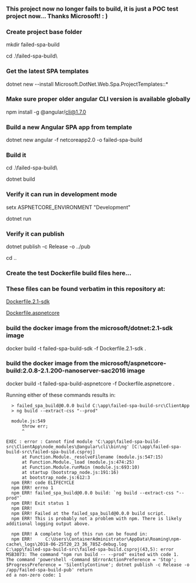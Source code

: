 ### This project now no longer fails to build, it is just a POC test project now... Thanks Microsoft! : )


### Create project base folder
mkdir failed-spa-build

cd .\failed-spa-build\

### Get the latest SPA templates
dotnet new --install Microsoft.DotNet.Web.Spa.ProjectTemplates::*

### Make sure proper older angular CLI version is available globally
npm install -g @angular/cli@1.7.0

### Build a new Angular SPA app from template
dotnet new angular -f netcoreapp2.0 -o failed-spa-build

### Build it
cd .\failed-spa-build\

dotnet build

### Verify it can run in development mode
setx ASPNETCORE_ENVIRONMENT "Development"

dotnet run

### Verify it can publish
dotnet publish -c Release -o ../pub

cd ..

### Create the test Dockerfile build files here...
### These files can be found verbatim in this repository at:
[Dockerfile.2.1-sdk](https://github.com/temporafugiunt/AngularSPATemplateFailure/blob/master/Dockerfile.2.1-sdk)

[Dockerfile.aspnetcore](https://github.com/temporafugiunt/AngularSPATemplateFailure/blob/master/Dockerfile.aspnetcore)

### build the docker image from the microsoft/dotnet:2.1-sdk image
docker build -t failed-spa-build-sdk -f Dockerfile.2.1-sdk .

### build the docker image from the microsoft/aspnetcore-build:2.0.8-2.1.200-nanoserver-sac2016 image
docker build -t failed-spa-build-aspnetcore -f Dockerfile.aspnetcore .

Running either of these commands results in:
```
  > failed_spa_build@0.0.0 build C:\app\failed-spa-build-src\ClientApp
  > ng build --extract-css "--prod"

  module.js:549
      throw err;
      ^

EXEC : error : Cannot find module 'C:\app\failed-spa-build-src\ClientApp\node_modules\@angular\cli\bin\ng' [C:\app\failed-spa-build-src\failed-spa-build.csproj]
      at Function.Module._resolveFilename (module.js:547:15)
      at Function.Module._load (module.js:474:25)
      at Function.Module.runMain (module.js:693:10)
      at startup (bootstrap_node.js:191:16)
      at bootstrap_node.js:612:3
  npm ERR! code ELIFECYCLE
  npm ERR! errno 1
  npm ERR! failed_spa_build@0.0.0 build: `ng build --extract-css "--prod"`
  npm ERR! Exit status 1
  npm ERR!
  npm ERR! Failed at the failed_spa_build@0.0.0 build script.
  npm ERR! This is probably not a problem with npm. There is likely additional logging output above.

  npm ERR! A complete log of this run can be found in:
  npm ERR!     C:\Users\ContainerAdministrator\AppData\Roaming\npm-cache\_logs\2018-06-25T20_23_36_785Z-debug.log
C:\app\failed-spa-build-src\failed-spa-build.csproj(43,5): error MSB3073: The command "npm run build -- --prod" exited with code 1.
The command 'powershell -Command $ErrorActionPreference = 'Stop'; $ProgressPreference = 'SilentlyContinue'; dotnet publish -c Release -o /app/failed-spa-build-pub' return
ed a non-zero code: 1
```

